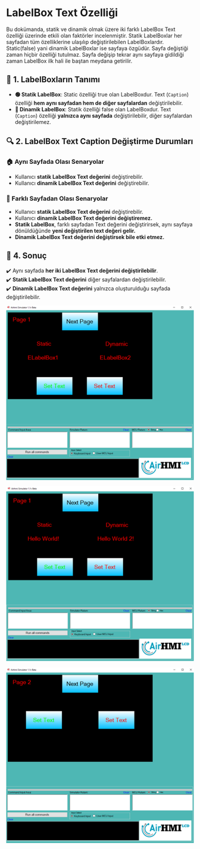 # LabelBox Text Özelliği

Bu dokümanda, statik ve dinamik olmak üzere iki farklı LabelBox Text özelliği üzerinde etkili olan faktörler incelenmiştir.
Statik LabelBoxlar her sayfadan tüm özelliklerine ulaşılıp değiştirilebilen LabelBoxlardır. Static(false) yani dinamik LabelBoxlar ise sayfaya özgüdür.
Sayfa değiştiği zaman hiçbir özelliği tutulmaz. Sayfa değişip tekrar aynı sayfaya gidildiği zaman LabelBox ilk hali ile baştan meydana getirilir. 

## 📌 1. LabelBoxların Tanımı
- **🟢 Statik LabelBox**: Static özelliği true olan LabelBoxdur. Text (`Caption`) özelliği **hem aynı sayfadan hem de diğer sayfalardan** değiştirilebilir.
- **🔵 Dinamik LabelBox**: Statik özelliği false olan LabelBoxdur. Text (`Caption`) özelliği **yalnızca aynı sayfada** değiştirilebilir, diğer sayfalardan değiştirilemez.

## 🔍 2. LabelBox Text Caption Değiştirme Durumları
### 🏠 Aynı Sayfada Olası Senaryolar
- Kullanıcı **statik LabelBox Text değerini** değiştirebilir.
- Kullanıcı **dinamik LabelBox Text değerini** değiştirebilir.


### 🔄 Farklı Sayfadan Olası Senaryolar
- Kullanıcı **statik LabelBox Text değerini** değiştirebilir.
- Kullanıcı **dinamik LabelBox Text değerini değiştiremez.**
- **Statik LabelBox**, farklı sayfadan Text değerini değiştirirsek, aynı sayfaya dönüldüğünde **yeni değiştirilen text değeri gelir.**
- **Dinamik LabelBox Text değerini değiştirsek bile etki etmez.**

## 🎯 4. Sonuç
✔️ Aynı sayfada **her iki LabelBox Text değerini değiştirilebilir**.  
✔️ **Statik LabelBox Text değerini** diğer sayfalardan değiştirilebilir.  
✔️ **Dinamik LabelBox Text değerini** yalnızca oluşturulduğu sayfada değiştirilebilir.  


![Açıklama Metni](1.png)

![Açıklama Metni](2.png)

![Açıklama Metni](3.png)



